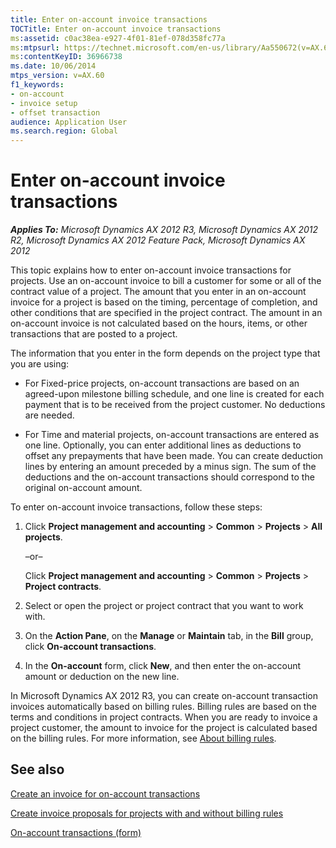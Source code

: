 ```yaml
---
title: Enter on-account invoice transactions
TOCTitle: Enter on-account invoice transactions
ms:assetid: c0ac38ea-e927-4f01-81ef-078d358fc77a
ms:mtpsurl: https://technet.microsoft.com/en-us/library/Aa550672(v=AX.60)
ms:contentKeyID: 36966738
ms.date: 10/06/2014
mtps_version: v=AX.60
f1_keywords:
- on-account
- invoice setup
- offset transaction
audience: Application User
ms.search.region: Global
---
```


# Enter on-account invoice transactions 


_**Applies To:** Microsoft Dynamics AX 2012 R3, Microsoft Dynamics AX 2012 R2, Microsoft Dynamics AX 2012 Feature Pack, Microsoft Dynamics AX 2012_

This topic explains how to enter on-account invoice transactions for projects. Use an on-account invoice to bill a customer for some or all of the contract value of a project. The amount that you enter in an on-account invoice for a project is based on the timing, percentage of completion, and other conditions that are specified in the project contract. The amount in an on-account invoice is not calculated based on the hours, items, or other transactions that are posted to a project.

The information that you enter in the form depends on the project type that you are using:

  - For Fixed-price projects, on-account transactions are based on an agreed-upon milestone billing schedule, and one line is created for each payment that is to be received from the project customer. No deductions are needed.

  - For Time and material projects, on-account transactions are entered as one line. Optionally, you can enter additional lines as deductions to offset any prepayments that have been made. You can create deduction lines by entering an amount preceded by a minus sign. The sum of the deductions and the on-account transactions should correspond to the original on-account amount.

To enter on-account invoice transactions, follow these steps:

1.  Click **Project management and accounting** \> **Common** \> **Projects** \> **All projects**.
    
    –or–
    
    Click **Project management and accounting** \> **Common** \> **Projects** \> **Project contracts**.

2.  Select or open the project or project contract that you want to work with.

3.  On the **Action Pane**, on the **Manage** or **Maintain** tab, in the **Bill** group, click **On-account transactions**.

4.  In the **On-account** form, click **New**, and then enter the on-account amount or deduction on the new line.

In Microsoft Dynamics AX 2012 R3, you can create on-account transaction invoices automatically based on billing rules. Billing rules are based on the terms and conditions in project contracts. When you are ready to invoice a project customer, the amount to invoice for the project is calculated based on the billing rules. For more information, see [About billing rules](about-billing-rules.md).

## See also

[Create an invoice for on-account transactions](create-an-invoice-for-on-account-transactions.md)

[Create invoice proposals for projects with and without billing rules](create-invoice-proposals-for-projects-with-and-without-billing-rules.md)

[On-account transactions (form)](https://technet.microsoft.com/en-us/library/aa557380\(v=ax.60\))

  


